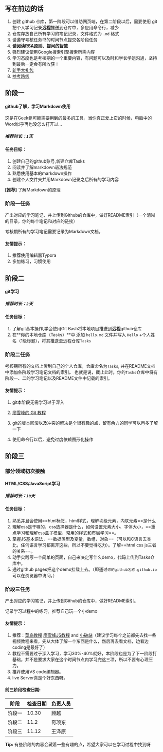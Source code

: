 ## 写在前边的话

1. 创建 github 仓库，第一阶段可以借助网页端，在第二阶段以后，需要使用 git 把个人学习记录**远程**推送到仓库中，多应用命令行，减少
2. 仓库存放自己所有学习的笔记记录，文件格式为 `.md` 格式
3. 请遵守考核任务书的时间节点提交各阶段任务
4. **请阅读[RSA原则](https://tower.im/teams/88948/documents/10766/?fullscreen=false)、[提问的智慧](https://github.com/ryanhanwu/How-To-Ask-Questions-The-Smart-Way/blob/master/README-zh_CN.md)**
5. 强烈建议使用Google搜索引擎搜索所需内容
6. 学习态度也是考核期的一个重要内容，有问题可以及时和学长学姐沟通，坚持到最后一定会有所收获！
7. [新手大礼包](https://github.com/ivmm/Student-resources)
8. [参考路线](https://github.com/BingyanStudioFE/summer-camp-2018)

## 阶段一

#### github了解，**学习Markdown**使用

这是在Geek组可能需要用到的最多的工具，当你真正爱上它的时候，电脑中的Word似乎再也没怎么打开过...

##### 推荐时长：`1`天

#### 任务目标：

1. 创建自己的github账号,新建仓库Tasks
2. 阅读并了解markdown语法规范
3. 熟悉使用基本的markdown操作
4. 创建个人文件夹并用Markdown记录之后所有的学习内容

**[推荐]** 了解Markdown的原理

### 阶段一任务

产出对应的学习笔记，并上传到Github的仓库中，做好README索引（一个清晰的目录，你的每个笔记和对应的链接）

考核期所有的学习笔记需要记录为Markdown文档。

#### 友情提示：

1. 推荐使用编辑器Typora
2. 多加练习，习惯使用



## 阶段二

#### **git学习**

##### **推荐时长：`2`天**

#### 任务目标：

1. 了解git基本操作,学会使用Git Bash将本地项目推送到**远程**github仓库
2. 在**你的本地仓库（Tasks）**中 添加 `hello.md` 文件并写入 `Hello` +个人姓名（1级标题），将其推送至远程仓库`Tasks`

### 阶段二任务

考核期所有的文档上传到自己的个人仓库，仓库命名为`Tasks`, 并在README文档中添加各阶段学习笔记文档的索引。
也就是说，截止此时，你的`Tasks`仓库中将有阶段一、二的学习笔记以及README文件中记载的索引。

#### 友情提示：

1. git本阶段无需学习过于深入

2. [廖雪峰的 Git 教程](https://www.liaoxuefeng.com/wiki/896043488029600)

3. git的版本回滚以及冲突的解决是个很有趣的点，留有余力的同学可以再多了解一下
4. 使用命令行以后，避免过度依赖图形化操作




## 阶段三 

### 部分领域初次接触

#### HTML/CSS/JavaScript学习

##### 推荐时长：`10`天

#### 任务目标：

1. 熟悉并且会使用==html标签，html样式，理解块级元素，内联元素==是什么
2. 理解css是干嘛的，css选择器是什么，如何设置元素大小、字体大小，==重点学习和理解css盒子模型，常用的样式和布局学习==。
3. 掌握JS基本语法，==数据类型及变量，数组，对象==（可以和C语言去类比，任何语言学习都离开这些，所以不要觉得吃力）。了解==html css js三者的关系==。
4. 动手实践写一个简单的页面，自己来决定写什么demo，代码上传到Tasks仓库中。
5. 通过github pages把这个demo挂载上去。（即通过`你的github名称.github.io`可以在浏览器中访问。）

### 阶段三任务

产出对应的学习笔记，并上传到Github的仓库中，做好README索引。

记录学习过程中的练习，推荐自己玩一个小demo

#### 友情提示：

1. 推荐：[菜鸟教程](https://www.runoob.com/)  [廖雪峰JS教程](https://www.liaoxuefeng.com/wiki/1022910821149312/1023442583285984) and [小破站](bilibili.com)（建议学习每个之前都先去找一些视频教程来看，先从大体了解一个东西是什么，然后再去看文档，边看边coding是最好了）
2. 教程不需要过于深入学习，学习30%-40%就好，本阶段也是为了下一阶段打基础，并不是要求大家在这个时间节点内学习完这三项，所以不要有心理压力。
3. 推荐使用VS code编辑器。
4. live Server真是个好东西呀。

#### 前三阶段检查日期:

| 阶段   | 检查日期 | 负责人员 |
| ------ | -------- | -------- |
| 阶段一 | 10.30    | 顾越     |
| 阶段二 | 11.2     | 奇项东   |
| 阶段三 | 11.12    | 王泽原   |

**Tip:**  有些阶段的内容会藏着一些有趣的点，希望大家可以在学习过程中找到呀